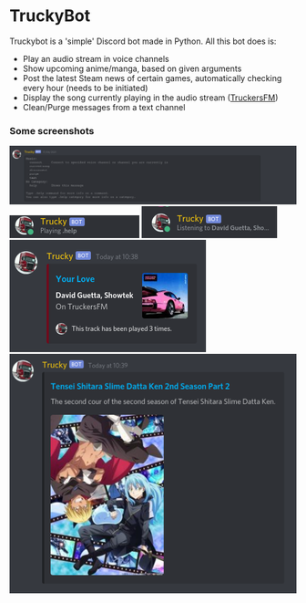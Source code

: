 <h1>TruckyBot</h1>
<p>
  Truckybot is a 'simple' Discord bot made in Python.
  All this bot does is:
  <ul>
    <li>Play an audio stream in voice channels</li>
    <li>Show upcoming anime/manga, based on given arguments</li>
    <li>Post the latest Steam news of certain games, automatically checking every hour (needs to be initiated)</li>
    <li>Display the song currently playing in the audio stream (<a href="http://truckers.fm">TruckersFM</a>)</li>
    <li>Clean/Purge messages from a text channel</li>
  </ul>
</p>

<h3>Some screenshots</h3>
<img src="./img/help-menu.png" />
<img src="./img/playing-help.png" />
<img src="./img/listening-to-music.png" />
<img src="./img/current-song.png" />
<img src="./img/upcoming-anime.png" />
